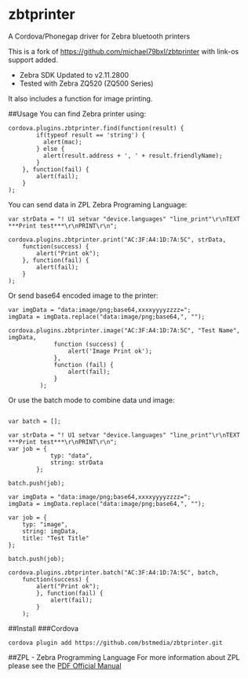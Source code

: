 # zbtprinter
A Cordova/Phonegap driver for Zebra bluetooth printers

This is a fork of https://github.com/michael79bxl/zbtprinter with link-os support added.

- Zebra SDK Updated to v2.11.2800
- Tested with Zebra ZQ520 (ZQ500 Series)

It also includes a function for image printing.


##Usage
You can find Zebra printer using:

```
cordova.plugins.zbtprinter.find(function(result) { 
        if(typeof result == 'string') {
          alert(mac); 
        } else {
          alert(result.address + ', ' + result.friendlyName);
        }
    }, function(fail) { 
        alert(fail); 
    }
);
```

You can send data in ZPL Zebra Programing Language:

```
var strData = "! U1 setvar "device.languages" "line_print"\r\nTEXT ***Print test***\r\nPRINT\r\n";

cordova.plugins.zbtprinter.print("AC:3F:A4:1D:7A:5C", strData,
    function(success) { 
        alert("Print ok"); 
    }, function(fail) { 
        alert(fail); 
    }
);
```

Or send base64 encoded image to the printer:

```
var imgData = "data:image/png;base64,xxxxyyyyzzzz=";
imgData = imgData.replace("data:image/png;base64,", "");

cordova.plugins.zbtprinter.image("AC:3F:A4:1D:7A:5C", "Test Name", imgData,
             function (success) {
                 alert('Image Print ok');
             },
             function (fail) {
                 alert(fail);
             }
         );
```

Or use the batch mode to combine data und image:

```

var batch = [];
 
var strData = "! U1 setvar "device.languages" "line_print"\r\nTEXT ***Print test***\r\nPRINT\r\n";
var job = {
            typ: "data",
            string: strData
        };

batch.push(job);
		
var imgData = "data:image/png;base64,xxxxyyyyzzzz=";
imgData = imgData.replace("data:image/png;base64,", "");

var job = {
	typ: "image",
	string: imgData,
	title: "Test Title"
};

batch.push(job);
		
cordova.plugins.zbtprinter.batch("AC:3F:A4:1D:7A:5C", batch,
    function(success) { 
        alert("Print ok"); 
		}, function(fail) { 
			alert(fail); 
		}
	);
```

##Install
###Cordova

```
cordova plugin add https://github.com/bstmedia/zbtprinter.git
```


##ZPL - Zebra Programming Language
For more information about ZPL please see the  [PDF Official Manual](https://support.zebra.com/cpws/docs/zpl/zpl_manual.pdf)
